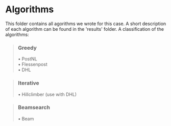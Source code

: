 # Algorithms

This folder contains all agorithms we wrote for this case. A short description of each algorithm can be found in the 'results' folder. A classification of the algorithms:

> ### Greedy
> • PostNL\
> • Flessenpost\
> • DHL

> ### Iterative
> • Hillclimber (use with DHL)

> ### Beamsearch
> • Beam
